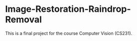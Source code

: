 # Image-Restoration-Raindrop-Removal
This is a final project for the course Computer Vision (CS231). 
